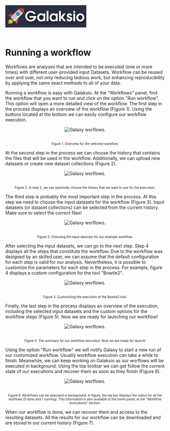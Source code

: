 <img src="galaksio_logo.png" title="Galaksio logo." style=" height: 70px !important; margin-bottom: 20px; ">
</div>


# Running a workflow
Workflows are analyses that are intended to be executed (one or more times) with different user-provided input Datasets. Workflow can be reused over and over, not only reducing tedious work, but enhancing reproducibility by applying the same exact methods to all of your data.

Running a workflow is easy with Galaksio. At the "Workflows" panel, find the workflow that you want to run and click on the option "Run workflow". This option will open a more detailed view of the workflow. The first step in the process displays an overview of the workflow (Figure 1). Using the buttons located at the bottom we can easily configure our workflow execution.

<div class="imageContainer" style="text-align:center;" >
    <img src="worflows1.png" title="Galaxy worflows." style="height: 350px !important; margin-bottom: 20px; ">
    <p class="imageLegend" style="font-size:10px;">Figure 1. Overview for the selected workflow.</p>
</div>

At the second step in the process we can choose the history that contains the files that will be used in the workflow. Additionally, we can upload new datasets or create new dataset collections (Figure 2).

<div class="imageContainer" style="text-align:center;" >
    <img src="worflows2.png" title="Galaxy worflows." style="height: 350px !important; margin-bottom: 20px; ">
    <p class="imageLegend" style="font-size:10px;">Figure 2. In step 2, we can optionally choose the history that we want to use for the execution.</p>
</div>

The third step is probably the most important step in the process. At this step we need to choose the input datasets for the workflow (Figure 3). Input datasets (or dataset collections) can be selected from the current history. Make sure to select the correct files!

<div class="imageContainer" style="text-align:center;" >
    <img src="worflows3.png" title="Galaxy worflows." style="height: 350px !important; margin-bottom: 20px; ">
    <p class="imageLegend" style="font-size:10px;">Figure 3. Choosing the input datasets for our example workflow.</p>
</div>

After selecting the input datasets, we can go to the next step. Step 4 displays all the steps that constitute the workflow. Due to the workflow was designed by an skilled user, we can assume that the default configuration for each step is valid for our analysis. Nevertheless, it is possible to customize the parameters for each step in the process. For example, figure 4 displays a custom configuration for the tool "Bowtie2".

<div class="imageContainer" style="text-align:center;" >
    <img src="worflows4.png" title="Galaxy worflows." style="height: 350px !important; margin-bottom: 20px; ">
    <p class="imageLegend" style="font-size:10px;">Figure 4. Customizing the execution of the Bowtie2 tool.</p>
</div>

Finally, the last step in the process displays an overview of the execution, including the selected input datasets and the custom options for the workflow steps (Figure 5). Now we are ready for launching our workflow!

<div class="imageContainer" style="text-align:center;" >
    <img src="worflows5.png" title="Galaxy worflows." style="height: 350px !important; margin-bottom: 20px; ">
    <p class="imageLegend" style="font-size:10px;">Figure 5. The summary for our workflow execution. Now we are ready for launch!</p>
</div>

Using the option "Run workflow" we will notify Galaxy to start a new run of our customized workflow. Usually workflow execution can take a while to finish. Meanwhile, we can keep working on Galaksio as our worflows will be executed in background. Using the top toolbar we can get follow the current state of our executions and recover them as soon as they finish (Figure 6).

<div class="imageContainer" style="text-align:center;" >
    <img src="worflows6.png" title="Galaxy worflows." style="height: 350px !important; margin-bottom: 20px; ">
    <p class="imageLegend" style="font-size:10px;">Figure 6. Workflows can be executed in background. In figure, the top bar displays the status for all the worflows (5 done and 1 running). This information is also available at the home panel, at the "Workflow invocations" section.</p>
</div>

When our workflow is done, we can recover them and access to the resulting datasets. All the results for our workflow can be downloaded and are stored in our current history (Figure 7).
